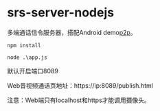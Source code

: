 # srs-server-nodejs
多端通话信令服务器，搭配Android demo[p2p](https://github.com/shenbengit/WebRTC-SRS/tree/master/p2p)。

```shell
npm install

node .\app.js

```

默认开启端口8089

Web音视频通话页地址：https://ip:8089/publish.html

注意：Web端只有localhost和https才能调用摄像头。

